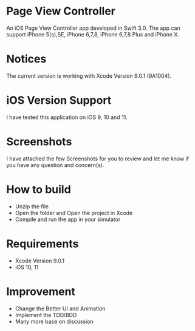 Page View Controller
===============
An iOS Page View Controller app developed in Swift 3.0. The app can support  iPhone 5(s),SE, iPhone 6,7,8, iPhone 6,7,8 Plus and iPhone X.

# Notices
The current version is working with Xcode Version 9.0.1 (9A1004). 

# iOS Version Support
I have tested this application on iOS 9, 10 and 11.

# Screenshots
  I have attached the few Screenshots for you to review and let me know if you have any question and concern(s).

# How to build
- Unzip the file
- Open the folder and Open the project in Xcode
- Compile and run the app in your simulator

# Requirements
- Xcode Version 9.0.1
- iOS 10, 11

# Improvement
- Change the Better UI and Animation
- Implement the TDD/BDD
- Many more  base on discussion
